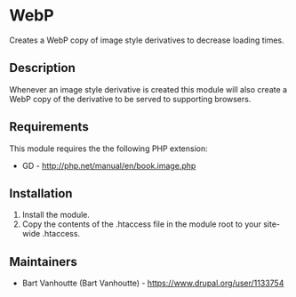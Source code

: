 # WebP
Creates a WebP copy of image style derivatives to decrease loading times.

## Description
Whenever an image style derivative is created this module will also create 
a WebP copy of the derivative to be served to supporting browsers.

## Requirements
This module requires the the following PHP extension:

 * GD - http://php.net/manual/en/book.image.php

## Installation
 1. Install the module.
 2. Copy the contents of the .htaccess file in the module root to your 
 site-wide .htaccess.

## Maintainers
* Bart Vanhoutte (Bart Vanhoutte) - https://www.drupal.org/user/1133754
